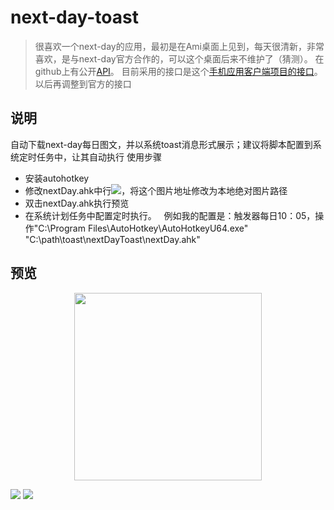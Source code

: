 # next-day-toast
> 很喜欢一个next-day的应用，最初是在Ami桌面上见到，每天很清新，非常喜欢，是与next-day官方合作的，可以这个桌面后来不维护了（猜测）。 在github上有公开[API](https://github.com/NXMIX/nextday-public-api)。 目前采用的接口是这个[手机应用客户端项目的接口](https://github.com/sanddudu/nextday-desktop)。 以后再调整到官方的接口

## 说明
自动下载next-day每日图文，并以系统toast消息形式展示；建议将脚本配置到系统定时任务中，让其自动执行
使用步骤
* 安装autohotkey
* 修改nextDay.ahk中行<image placement="appLogoOverride" src="C:/path/toast/task/milk.png" />，将这个图片地址修改为本地绝对图片路径
* 双击nextDay.ahk执行预览
* 在系统计划任务中配置定时执行。
   例如我的配置是：触发器每日10：05，操作"C:\Program Files\AutoHotkey\AutoHotkeyU64.exe" "C:\path\toast\nextDayToast\nextDay.ahk"

## 预览
<div align=center><img width="300" src="https://github.com/bjc5233/next-day-toast/raw/master/resources/nextDay20170706.png"/></div>

![](https://github.com/bjc5233/next-day-toast/raw/master/resources/nextDay20170706.png)
![](https://github.com/bjc5233/next-day-toast/raw/master/resources/nextDay20170704.png)



